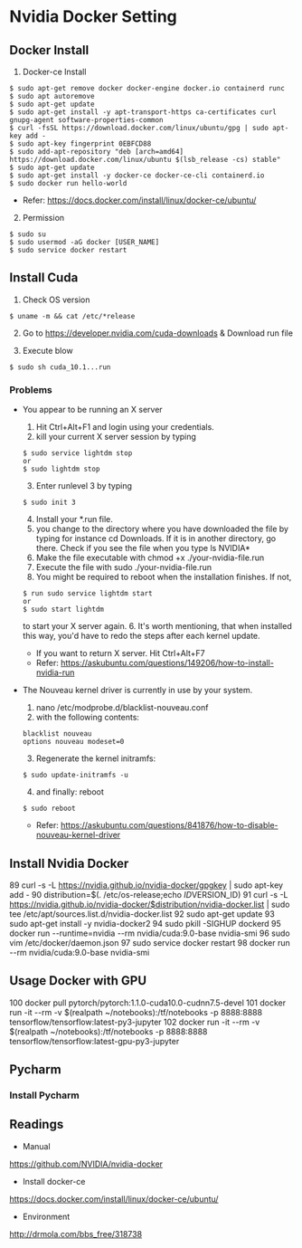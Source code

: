 # Nvidia Docker Setting

## Docker Install

1. Docker-ce Install
```
$ sudo apt-get remove docker docker-engine docker.io containerd runc
$ sudo apt autoremove
$ sudo apt-get update
$ sudo apt-get install -y apt-transport-https ca-certificates curl gnupg-agent software-properties-common
$ curl -fsSL https://download.docker.com/linux/ubuntu/gpg | sudo apt-key add -
$ sudo apt-key fingerprint 0EBFCD88
$ sudo add-apt-repository "deb [arch=amd64] https://download.docker.com/linux/ubuntu $(lsb_release -cs) stable"
$ sudo apt-get update
$ sudo apt-get install -y docker-ce docker-ce-cli containerd.io
$ sudo docker run hello-world
```
  * Refer: <https://docs.docker.com/install/linux/docker-ce/ubuntu/>

2. Permission
```
$ sudo su
$ sudo usermod -aG docker [USER_NAME]
$ sudo service docker restart
```

## Install Cuda

1. Check OS version
```
$ uname -m && cat /etc/*release
```

2. Go to <https://developer.nvidia.com/cuda-downloads> & Download run file

3. Execute blow
```
$ sudo sh cuda_10.1...run
```

### Problems

* You appear to be running an X server
  1. Hit Ctrl+Alt+F1 and login using your credentials.
  2. kill your current X server session by typing 
    ```
    $ sudo service lightdm stop
    or 
    $ sudo lightdm stop
    ```
  3. Enter runlevel 3 by typing 
    ```
    $ sudo init 3
    ```
  4. Install your *.run file.
    1. you change to the directory where you have downloaded the file by typing for instance cd Downloads. If it is in another directory, go there. Check if you see the file when you type ls NVIDIA*
    2. Make the file executable with chmod +x ./your-nvidia-file.run
    3. Execute the file with sudo ./your-nvidia-file.run
  5. You might be required to reboot when the installation finishes. If not, 
    ```
    $ run sudo service lightdm start
    or 
    $ sudo start lightdm 
    ```
  to start your X server again.
  6. It's worth mentioning, that when installed this way, you'd have to redo the steps after each kernel update.
  * If you want to return X server. Hit Ctrl+Alt+F7
  * Refer: <https://askubuntu.com/questions/149206/how-to-install-nvidia-run>

* The Nouveau kernel driver is currently in use by your system.
  1. nano /etc/modprobe.d/blacklist-nouveau.conf
  2. with the following contents:
    ```
    blacklist nouveau
    options nouveau modeset=0
    ```
  3. Regenerate the kernel initramfs:
    ```
    $ sudo update-initramfs -u
    ```
  4. and finally: reboot
    ```
    $ sudo reboot
    ```
  * Refer: <https://askubuntu.com/questions/841876/how-to-disable-nouveau-kernel-driver>

## Install Nvidia Docker

   89  curl -s -L https://nvidia.github.io/nvidia-docker/gpgkey |   sudo apt-key add -
   90  distribution=$(. /etc/os-release;echo $ID$VERSION_ID)
   91  curl -s -L https://nvidia.github.io/nvidia-docker/$distribution/nvidia-docker.list |   sudo tee /etc/apt/sources.list.d/nvidia-docker.list
   92  sudo apt-get update
   93  sudo apt-get install -y nvidia-docker2
   94  sudo pkill -SIGHUP dockerd
   95  docker run --runtime=nvidia --rm nvidia/cuda:9.0-base nvidia-smi
   96  sudo vim /etc/docker/daemon.json
   97  sudo service docker restart
   98  docker run --rm nvidia/cuda:9.0-base nvidia-smi

## Usage Docker with GPU

  100  docker pull pytorch/pytorch:1.1.0-cuda10.0-cudnn7.5-devel
  101  docker run -it --rm -v $(realpath ~/notebooks):/tf/notebooks -p 8888:8888 tensorflow/tensorflow:latest-py3-jupyter
  102  docker run -it --rm -v $(realpath ~/notebooks):/tf/notebooks -p 8888:8888 tensorflow/tensorflow:latest-gpu-py3-jupyter


## Pycharm

### Install Pycharm

## Readings

* Manual

<https://github.com/NVIDIA/nvidia-docker>

* Install docker-ce

<https://docs.docker.com/install/linux/docker-ce/ubuntu/>

* Environment

<http://drmola.com/bbs_free/318738>
